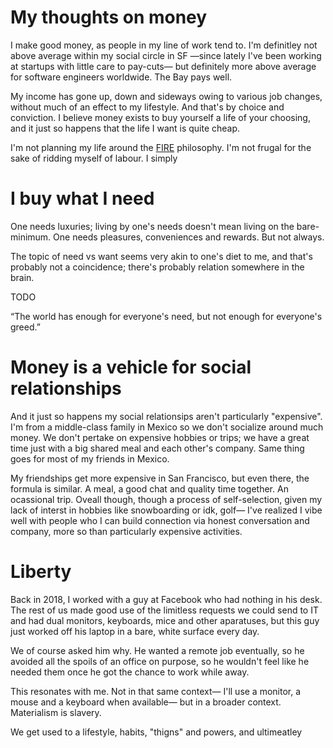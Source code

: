 # My thoughts on money

I make good money, as people in my line of work tend to. I'm definitley not above average within my social circle in SF —since lately I've been working at startups with little care to pay-cuts— but definitely more above average for software engineers worldwide. The Bay pays well.

My income has gone up, down and sideways owing to various job changes, without much of an effect to my lifestyle. And that's by choice and conviction. I believe money exists to buy yourself a life of your choosing, and it just so happens that the life I want is quite cheap.

I'm not planning my life around the [FIRE](https://www.investopedia.com/terms/f/financial-independence-retire-early-fire.asp) philosophy. I'm not frugal for the sake of ridding myself of labour. I simply

# I buy what I need

One needs luxuries; living by one's needs doesn't mean living on the bare-minimum. One needs pleasures, conveniences and rewards. But not always.

The topic of need vs want seems very akin to one's diet to me, and that's probably not a coincidence; there's probably relation somewhere in the brain.

TODO

“The world has enough for everyone's need, but not enough for everyone's greed.”

# Money is a vehicle for social relationships

And it just so happens my social relationsips aren't particularly "expensive". I'm from a middle-class family in Mexico so we don't socialize around much money. We don't pertake on expensive hobbies or trips; we have a great time just with a big shared meal and each other's company. Same thing goes for most of my friends in Mexico.

My friendships get more expensive in San Francisco, but even there, the formula is similar. A meal, a good chat and quality time together. An ocassional trip. Oveall though, though a process of self-selection, given my lack of interst in hobbies like snowboarding or idk, golf— I've realized I vibe well with people who I can build connection via honest conversation and company, more so than particularly expensive activities.

# Liberty

Back in 2018, I worked with a guy at Facebook who had nothing in his desk. The rest of us made good use of the limitless requests we could send to IT and had dual monitors, keyboards, mice and other aparatuses, but this guy just worked off his laptop in a bare, white surface every day.

We of course asked him why. He wanted a remote job eventually, so he avoided all the spoils of an office on purpose, so he wouldn't feel like he needed them once he got the chance to work while away.

This resonates with me. Not in that same context— I'll use a monitor, a mouse and a keyboard when available— but in a broader context. Materialism is slavery.

We get used to a lifestyle, habits, "thigns" and powers, and ultimeatley
